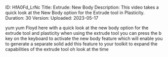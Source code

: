 ID: HfA0Fd_LrNc
Title: Extrude: New Body
Description: This video takes a quick look at the New Body option for the Extrude tool in Plasticity.
Duration: 30
Version: 
Uploaded: 2023-05-17

yum yum
Floyd here with a quick look at the new
body option for the extrude tool and
plasticity when using the extrude tool
you can press the b key on the keyboard
to activate the new body feature which
will enable you to generate a separate
solid add this feature to your toolkit
to expand the capabilities of the
extrude tool oh look at the time
